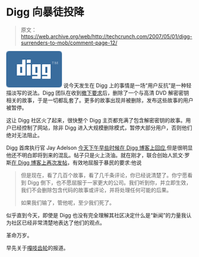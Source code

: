 # Digg 向暴徒投降

> 原文：<https://web.archive.org/web/http://techcrunch.com/2007/05/01/digg-surrenders-to-mob/comment-page-12/>

[![](img/d75abe15d1f7cb15a99221bcc99160c1.png)](https://web.archive.org/web/20100901001144/http://www.digg.com/) 说今天发生在 Digg 上的事情是一场“用户反抗”是一种轻描淡写的说法。Digg 团队在收到[撤下要求](https://web.archive.org/web/20100901001144/http://blog.digg.com/?p=73)后，删除了一个与高清 DVD 解密密钥相关的故事，于是一切都乱套了。更多的故事出现并被删除，发布这些故事的用户被暂停。

这让 Digg 社区火了起来，很快整个 Digg 主页都充满了包含解密密钥的故事。用户已经控制了网站，除非 Digg 进入大规模删除模式，暂停大部分用户，否则他们绝对无法阻止。

Digg 首席执行官 Jay Adelson [今天下午早些时候在 Digg 博客上回应](https://web.archive.org/web/20100901001144/http://blog.digg.com/?p=73),但是很明显他还不明白即将到来的混乱。帖子只是火上浇油。就在刚才，联合创始人凯文·罗斯[在 Digg 博客上再次发帖](https://web.archive.org/web/20100901001144/http://blog.digg.com/?p=74)，有效地屈服于暴民的要求:他说

> 但是现在，看了几百个故事，看了几千条评论，你已经说清楚了。你宁愿看到 Digg 倒下，也不愿屈服于一家更大的公司。我们听到你，并立即生效，我们不会删除包含代码的故事或评论，并将处理任何可能的后果。
> 
> 如果我们输了，管他呢，至少我们死了。

似乎直到今天，即使是 Digg 也没有完全理解其社区决定什么是“新闻”的力量我认为社区已经非常清楚地表达了他们的观点。

革命万岁。

早先关于[嘎吱齿轮](https://web.archive.org/web/20100901001144/http://crunchgear.com/2007/05/01/digg-hd-dvd-fanbois/)的报道。